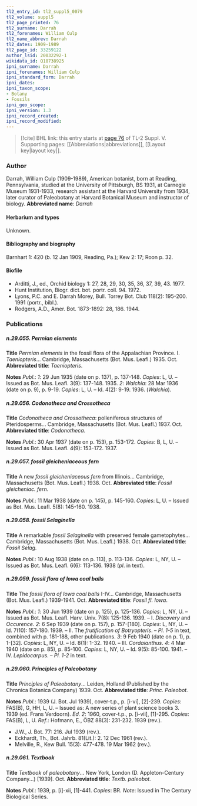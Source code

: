 ```yaml
---
tl2_entry_id: tl2_suppl5_0079
tl2_volume: suppl5
tl2_page_printed: 76
tl2_surname: Darrah
tl2_forenames: William Culp
tl2_name_abbrev: Darrah
tl2_dates: 1909-1989
tl2_page_id: 33259122
author_lsid: 20032292-1
wikidata_id: Q18738925
ipni_surname: Darrah
ipni_forenames: William Culp
ipni_standard_form: Darrah
ipni_dates: 
ipni_taxon_scope: 
- Botany
- Fossils
ipni_geo_scope: 
ipni_version: 1.3
ipni_record_created: 
ipni_record_modified:
---
```



> [!cite] BHL link: this entry starts at [page 76](https://www.biodiversitylibrary.org/page/33259122) of TL-2 Suppl. V.
> Supporting pages: [[Abbreviations|abbreviations]], [[Layout key|layout key]].

### Author

Darrah, William Culp (1909-1989), American botanist, born at Reading, Pennsylvania, studied at the University of Pittsburgh, BS 1931, at Carnegie Museum 1931-1933, research assistant at the Harvard University from 1934, later curator of Paleobotany at Harvard Botanical Museum and instructor of biology. 
**Abbreviated name**: *Darrah*

#### Herbarium and types

Unknown.

#### Bibliography and biography

Barnhart 1: 420 (b. 12 Jan 1909, Reading, Pa.); Kew 2: 17; Roon p. 32.

#### Biofile

- Arditti, J., ed., Orchid biology 1: 27, 28, 29, 30, 35, 36, 37, 39, 43. 1977.
- Hunt Institution, Biogr. dict. bot. portr. coll. 94. 1972.
- Lyons, P.C. and E. Darrah Morey, Bull. Torrey Bot. Club 118(2): 195-200. 1991 (portr., bibl.).
- Rodgers, A.D., Amer. Bot. 1873-1892: 28, 186. 1944.

### Publications

##### n.29.055. Permian elements

**Title**
*Permian elements* in the fossil flora of the Appalachian Province. I. *Taeniopteris*... Cambridge, Massachusetts (Bot. Mus. Leafl.) 1935. Oct.
**Abbreviated title**: *Taeniopteris*.

**Notes**
*Publ*.: *1*: 29 Jun 1935 (date on p. 137), p. 137-148. *Copies*: L, U. – Issued as Bot. Mus. Leafl. 3(9): 137-148. 1935.
*2*: *Walchia*: 28 Mar 1936 (date on p. 9), p. 9-19. *Copies*: L, U. – Id. 4(2): 9-19. 1936. (*Walchia*).

##### n.29.056. Codonotheca and Crossotheca

**Title**
*Codonotheca and Crossotheca*: polleniferous structures of Pteridosperms... Cambridge, Massachusetts (Bot. Mus. Leafl.) 1937. Oct.
**Abbreviated title**: *Codonotheca*.

**Notes**
*Publ*.: 30 Apr 1937 (date on p. 153), p. 153-172. *Copies*: B, L, U. – Issued as Bot. Mus. Leafl. 4(9): 153-172. 1937.

##### n.29.057. fossil gleicheniaceous fern

**Title**
A new *fossil gleicheniaceous fern* from Illinois... Cambridge, Massachusetts (Bot. Mus. Leafl.) 1938. Oct.
**Abbreviated title**: *Fossil gleicheniac. fern*.

**Notes**
*Publ*.: 11 Mar 1938 (date on p. 145), p. 145-160. *Copies*: L, U. – Issued as Bot. Mus. Leafl. 5(8): 145-160. 1938.

##### n.29.058. fossil Selaginella

**Title**
A remarkable *fossil Selaginella* with preserved female gametophytes... Cambridge, Massachusetts (Bot. Mus. Leafl.) 1938. Oct.
**Abbreviated title**: *Fossil Selag.*

**Notes**
*Publ*.: 10 Aug 1938 (date on p. 113), p. 113-136. *Copies*: L, NY, U. – Issued as Bot. Mus. Leafl. 6(6): 113-136. 1938 (*pl*. in text).

##### n.29.059. fossil flora of Iowa coal balls

**Title**
The *fossil flora of Iowa coal balls* I-IV... Cambridge, Massachusetts (Bot. Mus. Leafl.) 1939-1941. Oct.
**Abbreviated title**: *Fossil fl. Iowa*.

**Notes**
*Publ*.: *1*: 30 Jun 1939 (date on p. 125), p. 125-136. *Copies*: L, NY, U. – Issued as Bot. Mus. Leafl. Harv. Univ. 7(8): 125-136. 1939. – I. *Discovery* and *Occurence*.
*2*: 6 Sep 1939 (date on p. 157), p. 157-\[180\]. *Copies*: L, NY, U. – Id. 7(10): 157-180. 1939. – II. The *frutification of Botryopteris*. – *Pl. 1-5* in text, combined with p. 181-188, other publications.
*3*: 9 Feb 1940 (date on p. 1), p. 1-\[32\]. *Copies*: L, NY, U. – Id. 8(1): 1-32. 1940. – III.
*Cordaianthus*.
*4*: 4 Mar 1940 (date on p. 85), p. 85-100. *Copies*: L, NY, U. – Id. 9(5): 85-100. 1941. – IV.
*Lepidocarpus*. – *Pl. 1-2* in text.

##### n.29.060. Principles of Paleobotany

**Title**
*Principles of Paleobotany*... Leiden, Holland (Published by the Chronica Botanica Company) 1939. Oct.
**Abbreviated title**: *Princ. Paleobot.*

**Notes**
*Publ*.: 1939 (J. Bot. Jul 1939), cover-t.p., p. \[i-vi\], \[2\]-239. *Copies*: FAS(B), G, HH, L, U. – Issued as: A new series of plant science books 3. 1939 (ed. Frans Verdoorn).
*Ed. 2*: 1960, cover-t.p., p. \[i-vii\], \[1\]-295. *Copies*: FAS(B), L, U.
*Ref*.: Hofmann, E., ÖBZ 88(3): 231-232. 1939 (rev.).
- J.W., J. Bot. 77: 216. Jul 1939 (rev.).
- Eckhardt, Th., Bot. Jahrb. 81(Lit.): 2. 12 Dec 1961 (rev.).
- Melville, R., Kew Bull. 15(3): 477-478. 19 Mar 1962 (rev.).

##### n.29.061. Textbook

**Title**
*Textbook* of *paleobotany*... New York, London (D. Appleton-Century Company...) \[1939\]. Oct.
**Abbreviated title**: *Textb. paleobot.*

**Notes**
*Publ*.: 1939, p. \[i\]-xii, \[1\]-441. *Copies*: BR.
*Note*: Issued in The Century Biological Series.

